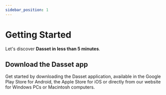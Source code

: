 ```yaml
---
sidebar_position: 1
---
```


# Getting Started

Let's discover **Dasset in less than 5 minutes**.

## Download the Dasset app

Get started by downloading the Dasset application, available in the Google Play Store for Android,
the Apple Store for iOS or directly from our website for Windows PCs or Macintosh computers.


